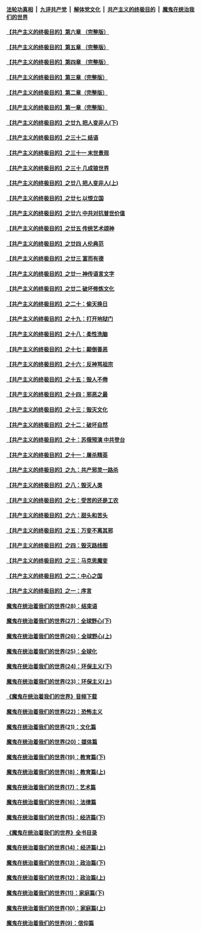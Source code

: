 ####  [法轮功真相](../../../../basic/blob/master/README.md?t=06172331) &nbsp;|&nbsp; [九评共产党](../../../../9ping.md/blob/master/README.md?t=06172331) &nbsp;|&nbsp; [解体党文化](../../../../jtdwh.md/blob/master/README.md?t=06172331)  &nbsp;|&nbsp; [共产主义的终极目的](../../../../gczydzjmd.md/blob/master/README.md?t=06172331) &nbsp;|&nbsp; [魔鬼在统治我们的世界](../../../../mgztzwmdsj.md/blob/master/README.md?t=06172331) 

#### [【共产主义的终极目的】第六章 （完整版）](../pages/nsc422/n11428913.md?t=06172331) 

#### [【共产主义的终极目的】第五章 （完整版）](../pages/nsc422/n11428912.md?t=06172331) 

#### [【共产主义的终极目的】第四章 （完整版）](../pages/nsc422/n11428907.md?t=06172331) 

#### [【共产主义的终极目的】第三章（完整版）](../pages/nsc422/n11428848.md?t=06172331) 

#### [【共产主义的终极目的】第二章（完整版）](../pages/nsc422/n11428831.md?t=06172331) 

#### [【共产主义的终极目的】第一章（完整版）](../pages/nsc422/n11417651.md?t=06172331) 

#### [【共产主义的终极目的】之廿九 把人变非人(下)](../pages/nsc422/n11344140.md?t=06172331) 

#### [【共产主义的终极目的】之三十二 结语](../pages/nsc422/n11360535.md?t=06172331) 

#### [【共产主义的终极目的】之三十一 末世景观](../pages/nsc422/n11351129.md?t=06172331) 

#### [【共产主义的终极目的】之三十 几成狼世界](../pages/nsc422/n11348280.md?t=06172331) 

#### [【共产主义的终极目的】之廿八 把人变非人(上)](../pages/nsc422/n11340492.md?t=06172331) 

#### [【共产主义的终极目的】之廿七 以恨立国](../pages/nsc422/n11336944.md?t=06172331) 

#### [【共产主义的终极目的】之廿六 中共对抗普世价值](../pages/nsc422/n11324785.md?t=06172331) 

#### [【共产主义的终极目的】之廿五 传统艺术颂神](../pages/nsc422/n11296396.md?t=06172331) 

#### [【共产主义的终极目的】之廿四 人伦典范](../pages/nsc422/n11296397.md?t=06172331) 

#### [【共产主义的终极目的】之廿三 富而有德](../pages/nsc422/n11283598.md?t=06172331) 

#### [【共产主义的终极目的】之廿一 神传语言文字](../pages/nsc422/n11263265.md?t=06172331) 

#### [【共产主义的终极目的】之廿二 破坏修炼文化](../pages/nsc422/n11245728.md?t=06172331) 

#### [【共产主义的终极目的】之二十：偷天换日](../pages/nsc422/n11238846.md?t=06172331) 

#### [【共产主义的终极目的】之十九：打开地狱门](../pages/nsc422/n11206376.md?t=06172331) 

#### [【共产主义的终极目的】之十八：柔性洗脑](../pages/nsc422/n11199994.md?t=06172331) 

#### [【共产主义的终极目的】之十七：颠倒善恶](../pages/nsc422/n11179782.md?t=06172331) 

#### [【共产主义的终极目的】之十六：反神骂祖宗](../pages/nsc422/n11166798.md?t=06172331) 

#### [【共产主义的终极目的】之十五：毁人不倦](../pages/nsc422/n11166792.md?t=06172331) 

#### [【共产主义的终极目的】之十四：邪恶之最](../pages/nsc422/n11150249.md?t=06172331) 

#### [【共产主义的终极目的】之十三：毁灭文化](../pages/nsc422/n11135227.md?t=06172331) 

#### [【共产主义的终极目的】之十二：破坏自然](../pages/nsc422/n11135214.md?t=06172331) 

#### [【共产主义的终极目的】之十：苏俄预演 中共登台](../pages/nsc422/n11118424.md?t=06172331) 

#### [【共产主义的终极目的】之十一：屠杀精英](../pages/nsc422/n11118442.md?t=06172331) 

#### [【共产主义的终极目的】之九：共产邪灵一路杀](../pages/nsc422/n11114139.md?t=06172331) 

#### [【共产主义的终极目的】之八：毁灭人类](../pages/nsc422/n11108503.md?t=06172331) 

#### [【共产主义的终极目的】之七：受苦的还是工农](../pages/nsc422/n11101809.md?t=06172331) 

#### [【共产主义的终极目的】之六：甜头和苦头](../pages/nsc422/n11096971.md?t=06172331) 

#### [【共产主义的终极目的】之五：万变不离其邪](../pages/nsc422/n11091285.md?t=06172331) 

#### [【共产主义的终极目的】之四：毁灭路线图](../pages/nsc422/n11086284.md?t=06172331) 

#### [【共产主义的终极目的】之三：马克思魔变](../pages/nsc422/n11061941.md?t=06172331) 

#### [【共产主义的终极目的】之二：中心之国](../pages/nsc422/n11047728.md?t=06172331) 

#### [【共产主义的终极目的】之一：序言](../pages/nsc422/n11086077.md?t=06172331) 

#### [魔鬼在统治着我们的世界(28)：结束语](../pages/nsc422/n10936246.md?t=06172331) 

#### [魔鬼在统治着我们的世界(27)：全球野心(下)](../pages/nsc422/n10928319.md?t=06172331) 

#### [魔鬼在统治着我们的世界(26)：全球野心(上)](../pages/nsc422/n10900318.md?t=06172331) 

#### [魔鬼在统治着我们的世界(25)：全球化](../pages/nsc422/n10788205.md?t=06172331) 

#### [魔鬼在统治着我们的世界(24)：环保主义(下)](../pages/nsc422/n10695307.md?t=06172331) 

#### [魔鬼在统治着我们的世界(23)：环保主义(上)](../pages/nsc422/n10688613.md?t=06172331) 

#### [《魔鬼在统治着我们的世界》音频下载](../pages/nsc422/n10635553.md?t=06172331) 

#### [魔鬼在统治着我们的世界(22)：恐怖主义](../pages/nsc422/n10614727.md?t=06172331) 

#### [魔鬼在统治着我们的世界(21)：文化篇](../pages/nsc422/n10597706.md?t=06172331) 

#### [魔鬼在统治着我们的世界(20)：媒体篇](../pages/nsc422/n10586579.md?t=06172331) 

#### [魔鬼在统治着我们的世界(19)：教育篇(下)](../pages/nsc422/n10564808.md?t=06172331) 

#### [魔鬼在统治着我们的世界(18)：教育篇(上)](../pages/nsc422/n10526970.md?t=06172331) 

#### [魔鬼在统治着我们的世界(17)：艺术篇](../pages/nsc422/n10499093.md?t=06172331) 

#### [魔鬼在统治着我们的世界(16)：法律篇](../pages/nsc422/n10485969.md?t=06172331) 

#### [魔鬼在统治着我们的世界(15)：经济篇(下)](../pages/nsc422/n10469975.md?t=06172331) 

#### [《魔鬼在统治着我们的世界》全书目录](../pages/nsc422/n10464261.md?t=06172331) 

#### [魔鬼在统治着我们的世界(14)：经济篇(上)](../pages/nsc422/n10457370.md?t=06172331) 

#### [魔鬼在统治着我们的世界(13)：政治篇(下)](../pages/nsc422/n10448270.md?t=06172331) 

#### [魔鬼在统治着我们的世界(12)：政治篇(上)](../pages/nsc422/n10444576.md?t=06172331) 

#### [魔鬼在统治着我们的世界(11)：家庭篇(下)](../pages/nsc422/n10440961.md?t=06172331) 

#### [魔鬼在统治着我们的世界(10)：家庭篇(上)](../pages/nsc422/n10435448.md?t=06172331) 

#### [魔鬼在统治着我们的世界(9)：信仰篇](../pages/nsc422/n10432159.md?t=06172331) 

